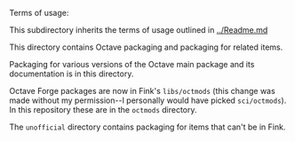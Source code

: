 Terms of usage:

This subdirectory inherits the terms of usage outlined in [../Readme.md]("https://github.com/akhansen/Fink-experimental/blob/master/Readme.md")

This directory contains Octave packaging and packaging for related items.  

Packaging for various versions of the Octave main package and its documentation is in this directory.

Octave Forge packages are now in Fink's `libs/octmods` (this change was made without my permission--I personally would have picked `sci/octmods`).  In this repository these are in the `octmods` directory.

The `unofficial` directory contains packaging for items that can't be in Fink.

